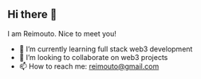 ## Hi there 👋

I am Reimouto.
Nice to meet you!
- 🌱 I’m currently learning full stack web3 development
- 👯 I’m looking to collaborate on web3 projects
- 📫 How to reach me: reimouto@gmail.com
<!--
**Reimouto/Reimouto** is a ✨ _special_ ✨ repository because its `README.md` (this file) appears on your GitHub profile.

Here are some ideas to get you started:

- 🔭 I’m currently working on ...
- 🌱 I’m currently learning ...
- 👯 I’m looking to collaborate on ...
- 🤔 I’m looking for help with ...
- 💬 Ask me about ...
- 📫 How to reach me: ...
- 😄 Pronouns: ...
- ⚡ Fun fact: ...
-->
